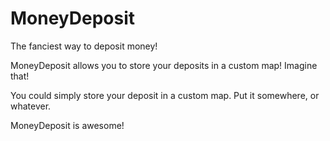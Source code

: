 # MoneyDeposit
The fanciest way to deposit money!

MoneyDeposit allows you to store your deposits in a custom map!
Imagine that!

You could simply store your deposit in a custom map. Put it somewhere, or whatever.

MoneyDeposit is awesome!
